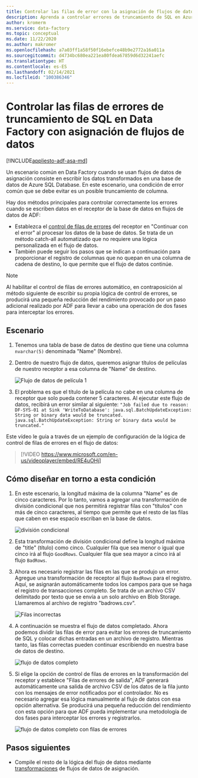 ```yaml
---
title: Controlar las filas de error con la asignación de flujos de datos en Azure Data Factory
description: Aprenda a controlar errores de truncamiento de SQL en Azure Data Factory mediante la asignación de flujos de datos.
author: kromerm
ms.service: data-factory
ms.topic: conceptual
ms.date: 11/22/2020
ms.author: makromer
ms.openlocfilehash: a7a03ff1a58f50f16ebefce48b9e2772a16a011a
ms.sourcegitcommit: d4734bc680ea221ea80fdea67859d6d32241aefc
ms.translationtype: HT
ms.contentlocale: es-ES
ms.lasthandoff: 02/14/2021
ms.locfileid: "100386346"
---
```

# <a name="handle-sql-truncation-error-rows-in-data-factory-mapping-data-flows"></a>Controlar las filas de errores de truncamiento de SQL en Data Factory con asignación de flujos de datos

[!INCLUDE[appliesto-adf-asa-md](includes/appliesto-adf-asa-md.md)]

Un escenario común en Data Factory cuando se usan flujos de datos de asignación consiste en escribir los datos transformados en una base de datos de Azure SQL Database. En este escenario, una condición de error común que se debe evitar es un posible truncamiento de columna.

Hay dos métodos principales para controlar correctamente los errores cuando se escriben datos en el receptor de la base de datos en flujos de datos de ADF:

* Establezca el [control de filas de errores](./connector-azure-sql-database.md#error-row-handling) del receptor en "Continuar con el error" al procesar los datos de la base de datos. Se trata de un método catch-all automatizado que no requiere una lógica personalizada en el flujo de datos.
* También puede seguir los pasos que se indican a continuación para proporcionar el registro de columnas que no quepan en una columna de cadena de destino, lo que permite que el flujo de datos continúe.

> [!NOTE]
> Al habilitar el control de filas de errores automático, en contraposición al método siguiente de escribir su propia lógica de control de errores, se producirá una pequeña reducción del rendimiento provocado por un paso adicional realizado por ADF para llevar a cabo una operación de dos fases para interceptar los errores.

## <a name="scenario"></a>Escenario

1. Tenemos una tabla de base de datos de destino que tiene una columna ```nvarchar(5)``` denominada "Name" (Nombre).

2. Dentro de nuestro flujo de datos, queremos asignar títulos de películas de nuestro receptor a esa columna de "Name" de destino.

    ![Flujo de datos de película 1](media/data-flow/error4.png)
    
3. El problema es que el título de la película no cabe en una columna de receptor que solo pueda contener 5 caracteres. Al ejecutar este flujo de datos, recibirá un error similar al siguiente: ```"Job failed due to reason: DF-SYS-01 at Sink 'WriteToDatabase': java.sql.BatchUpdateException: String or binary data would be truncated. java.sql.BatchUpdateException: String or binary data would be truncated."```

Este vídeo le guía a través de un ejemplo de configuración de la lógica de control de filas de errores en el flujo de datos:
> [!VIDEO https://www.microsoft.com/en-us/videoplayer/embed/RE4uOHj]

## <a name="how-to-design-around-this-condition"></a>Cómo diseñar en torno a esta condición

1. En este escenario, la longitud máxima de la columna "Name" es de cinco caracteres. Por lo tanto, vamos a agregar una transformación de división condicional que nos permitirá registrar filas con "títulos" con más de cinco caracteres, al tiempo que permite que el resto de las filas que caben en ese espacio escriban en la base de datos.

    ![división condicional](media/data-flow/error1.png)

2. Esta transformación de división condicional define la longitud máxima de "title" (título) como cinco. Cualquier fila que sea menor o igual que cinco irá al flujo ```GoodRows```. Cualquier fila que sea mayor a cinco irá al flujo ```BadRows```.

3. Ahora es necesario registrar las filas en las que se produjo un error. Agregue una transformación de receptor al flujo ```BadRows``` para el registro. Aquí, se asignarán automáticamente todos los campos para que se haga el registro de transacciones completo. Se trata de un archivo CSV delimitado por texto que se envía a un solo archivo en Blob Storage. Llamaremos al archivo de registro "badrows.csv".

    ![Filas incorrectas](media/data-flow/error3.png)
    
4. A continuación se muestra el flujo de datos completado. Ahora podemos dividir las filas de error para evitar los errores de truncamiento de SQL y colocar dichas entradas en un archivo de registro. Mientras tanto, las filas correctas pueden continuar escribiendo en nuestra base de datos de destino.

    ![flujo de datos completo](media/data-flow/error2.png)

5. Si elige la opción de control de filas de errores en la transformación del receptor y establece "Filas de errores de salida", ADF generará automáticamente una salida de archivo CSV de los datos de la fila junto con los mensajes de error notificados por el controlador. No es necesario agregar esa lógica manualmente al flujo de datos con esa opción alternativa. Se producirá una pequeña reducción del rendimiento con esta opción para que ADF pueda implementar una metodología de dos fases para interceptar los errores y registrarlos.

    ![flujo de datos completo con filas de errores](media/data-flow/error-row-3.png)

## <a name="next-steps"></a>Pasos siguientes

* Compile el resto de la lógica del flujo de datos mediante [transformaciones](concepts-data-flow-overview.md) de flujos de datos de asignación.
